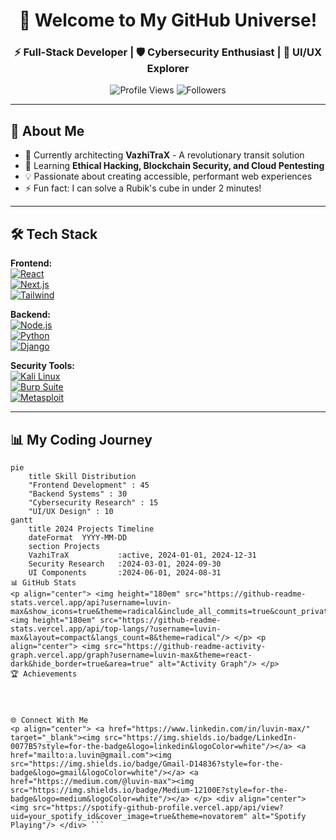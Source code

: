 <h1 align="center">🚀 Welcome to My GitHub Universe!</h1>
<h3 align="center">⚡ Full-Stack Developer | 🛡️ Cybersecurity Enthusiast | 🎨 UI/UX Explorer</h3>

<div align="center">
  <img src="https://komarev.com/ghpvc/?username=luvin-max&label=Profile%20Views&color=blueviolet&style=for-the-badge" alt="Profile Views" />
  <img src="https://img.shields.io/github/followers/luvin-max?label=Followers&style=for-the-badge&color=teal" alt="Followers" />
</div>

---

## 🌌 About Me
- 🔭 Currently architecting **VazhiTraX** - A revolutionary transit solution  
- 🌱 Learning **Ethical Hacking, Blockchain Security, and Cloud Pentesting**  
- 💡 Passionate about creating accessible, performant web experiences  
- ⚡ Fun fact: I can solve a Rubik's cube in under 2 minutes!  

---

## 🛠 Tech Stack

**Frontend:**  
[![React](https://img.shields.io/badge/React-61DAFB?style=for-the-badge&logo=react&logoColor=black)](https://reactjs.org/)  
[![Next.js](https://img.shields.io/badge/Next.js-000000?style=for-the-badge&logo=nextdotjs&logoColor=white)](https://nextjs.org/)  
[![Tailwind](https://img.shields.io/badge/Tailwind_CSS-38B2AC?style=for-the-badge&logo=tailwind-css&logoColor=white)](https://tailwindcss.com/)  

**Backend:**  
[![Node.js](https://img.shields.io/badge/Node.js-339933?style=for-the-badge&logo=nodedotjs&logoColor=white)](https://nodejs.org/)  
[![Python](https://img.shields.io/badge/Python-3776AB?style=for-the-badge&logo=python&logoColor=white)](https://www.python.org/)  
[![Django](https://img.shields.io/badge/Django-092E20?style=for-the-badge&logo=django&logoColor=white)](https://www.djangoproject.com/)  

**Security Tools:**  
[![Kali Linux](https://img.shields.io/badge/Kali_Linux-557C94?style=for-the-badge&logo=kalilinux&logoColor=white)](https://www.kali.org/)  
[![Burp Suite](https://img.shields.io/badge/Burp_Suite-FF6633?style=for-the-badge)](https://portswigger.net/burp)  
[![Metasploit](https://img.shields.io/badge/Metasploit-ED1C24?style=for-the-badge)](https://www.metasploit.com/)  

---

## 📊 My Coding Journey
```mermaid
pie
    title Skill Distribution
    "Frontend Development" : 45
    "Backend Systems" : 30
    "Cybersecurity Research" : 15
    "UI/UX Design" : 10
gantt
    title 2024 Projects Timeline
    dateFormat  YYYY-MM-DD
    section Projects
    VazhiTraX           :active, 2024-01-01, 2024-12-31
    Security Research   :2024-03-01, 2024-09-30
    UI Components       :2024-06-01, 2024-08-31
📊 GitHub Stats
<p align="center"> <img height="180em" src="https://github-readme-stats.vercel.app/api?username=luvin-max&show_icons=true&theme=radical&include_all_commits=true&count_private=true"/> <img height="180em" src="https://github-readme-stats.vercel.app/api/top-langs/?username=luvin-max&layout=compact&langs_count=8&theme=radical"/> </p> <p align="center"> <img src="https://github-readme-activity-graph.vercel.app/graph?username=luvin-max&theme=react-dark&hide_border=true&area=true" alt="Activity Graph"/> </p>
🏆 Achievements




🌐 Connect With Me
<p align="center"> <a href="https://www.linkedin.com/in/luvin-max/" target="_blank"><img src="https://img.shields.io/badge/LinkedIn-0077B5?style=for-the-badge&logo=linkedin&logoColor=white"/></a> <a href="mailto:a.luvin@gmail.com"><img src="https://img.shields.io/badge/Gmail-D14836?style=for-the-badge&logo=gmail&logoColor=white"/></a> <a href="https://medium.com/@luvin-max"><img src="https://img.shields.io/badge/Medium-12100E?style=for-the-badge&logo=medium&logoColor=white"/></a> </p> <div align="center"> <img src="https://spotify-github-profile.vercel.app/api/view?uid=your_spotify_id&cover_image=true&theme=novatorem" alt="Spotify Playing"/> </div> ```
